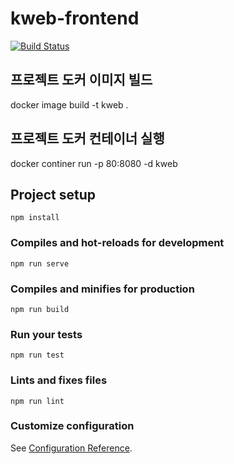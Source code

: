 # kweb-frontend

[![Build Status](https://travis-ci.org/minijaypark/kweb-frontend.svg?branch=master)](https://travis-ci.org/minijaypark/kweb-frontend)

## 프로젝트 도커 이미지 빌드
docker image build -t kweb .

## 프로젝트 도커 컨테이너 실행
docker continer run -p 80:8080 -d kweb

## Project setup

```
npm install
```

### Compiles and hot-reloads for development

```
npm run serve
```

### Compiles and minifies for production

```
npm run build
```

### Run your tests

```
npm run test
```

### Lints and fixes files

```
npm run lint
```

### Customize configuration

See [Configuration Reference](https://cli.vuejs.org/config/).
